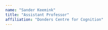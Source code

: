 ```yaml
---
name: "Sander Keemink"
title: "Assistant Professor"
affiliation: "Donders Centre for Cognition"
---
```



